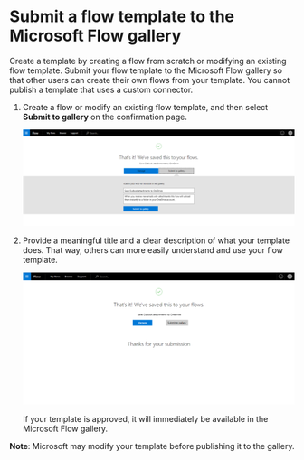 <properties
    pageTitle="Submit a flow template | Microsoft Flow"
    description="Submit a Microsoft Flow template so that others can use the flow you created."
    services=""
    suite="flow"
    documentationCenter="na"
    authors="sunaysv"
    manager="erikre"
    editor=""
    tags=""/>

<tags
   ms.service="flow"
   ms.devlang="na"
   ms.topic="article"
   ms.tgt_pltfrm="na"
   ms.workload="na"
   ms.date="04/25/2016"
   ms.author="sunayv"/>

# Submit a flow template to the Microsoft Flow gallery #
Create a template by creating a flow from scratch or modifying an existing flow template. Submit your flow template to the Microsoft Flow gallery so that other users can create their own flows from your template. You cannot publish a template that uses a custom connector.

1. Create a flow or modify an existing flow template, and then select **Submit to gallery** on the confirmation page.

	![Confirmation page](./media/publish-a-template/submit-to-gallery.png)

1. Provide a meaningful title and a clear description of what your template does. That way, others can more easily understand and use your flow template.  

	![Submit your template](./media/publish-a-template/submit-to-gallery-confirmation.png)

	If your template is approved, it will immediately be available in the Microsoft Flow gallery.

**Note**: Microsoft may modify your template before publishing it to the gallery.
